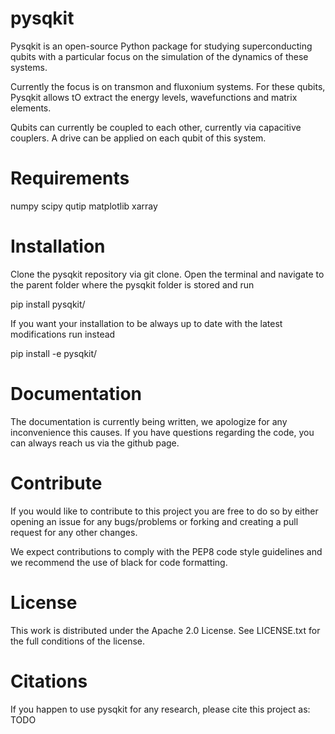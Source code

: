 # pysqkit

Pysqkit is an open-source Python package for studying superconducting qubits with a particular focus on the simulation of the dynamics of these systems.

Currently the focus is on transmon and fluxonium systems. For these qubits, Pysqkit allows tO extract the energy levels, wavefunctions and matrix elements.

Qubits can currently be coupled to each other, currently via capacitive couplers. A drive can be applied on each qubit of this system.

# Requirements

numpy
scipy
qutip
matplotlib
xarray

# Installation
Clone the pysqkit repository via git clone. Open the terminal and navigate to the parent folder where the pysqkit folder is stored and run

pip install pysqkit/

If you want your installation to be always up to date with the latest modifications run instead

pip install -e pysqkit/

# Documentation
The documentation is currently being written, we apologize for any inconvenience this causes. If you have questions regarding the code, you can always reach us via the github page.

# Contribute
If you would like to contribute to this project you are free to do so by either opening an issue for any bugs/problems or forking and creating a pull request for any other changes.

We expect contributions to comply with the PEP8 code style guidelines and we recommend the use of black for code formatting.

# License
This work is distributed under the Apache 2.0 License. See LICENSE.txt for the full conditions of the license.

# Citations
If you happen to use pysqkit for any research, please cite this project as:
TODO
